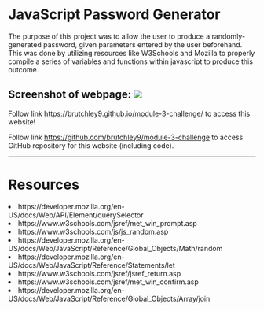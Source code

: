 # JavaScript Password Generator

The purpose of this project was to allow the user to produce a randomly-generated password, given parameters entered by the user beforehand. This was done by utilizing resources like W3Schools and Mozilla to properly compile a series of variables and functions within javascript to produce this outcome.

Screenshot of webpage:
<img src="assets/images/module3image.png">
---

Follow link https://brutchley9.github.io/module-3-challenge/ to access this website!

Follow link https://github.com/brutchley9/module-3-challenge to access GitHub repository for this website (including code).

---

# Resources

<li>https://developer.mozilla.org/en-US/docs/Web/API/Element/querySelector</li>

<li>https://www.w3schools.com/jsref/met_win_prompt.asp</li>

<li>https://www.w3schools.com/js/js_random.asp</li>

<li>https://developer.mozilla.org/en-US/docs/Web/JavaScript/Reference/Global_Objects/Math/random</li>

<li>https://developer.mozilla.org/en-US/docs/Web/JavaScript/Reference/Statements/let</li>

<li>https://www.w3schools.com/jsref/jsref_return.asp</li>

<li>https://www.w3schools.com/jsref/met_win_confirm.asp</li>

<li>https://developer.mozilla.org/en-US/docs/Web/JavaScript/Reference/Global_Objects/Array/join</li>